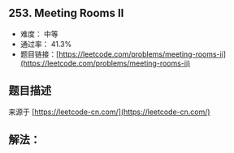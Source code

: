 ## 253. Meeting Rooms II

- 难度： 中等
- 通过率： 41.3%
- 题目链接：[https://leetcode.com/problems/meeting-rooms-ii](https://leetcode.com/problems/meeting-rooms-ii)


## 题目描述

来源于 [https://leetcode-cn.com/](https://leetcode-cn.com/)



## 解法：